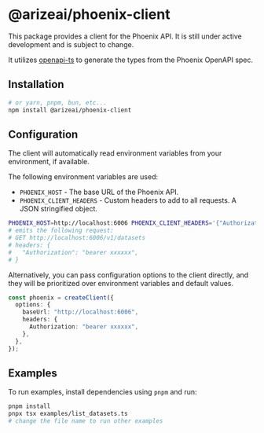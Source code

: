 # @arizeai/phoenix-client

This package provides a client for the Phoenix API. It is still under active development and is subject to change.

It utilizes [openapi-ts](https://openapi-ts.pages.dev/) to generate the types from the Phoenix OpenAPI spec.

## Installation

```bash
# or yarn, pnpm, bun, etc...
npm install @arizeai/phoenix-client
```

## Configuration

The client will automatically read environment variables from your environment, if available.

The following environment variables are used:

- `PHOENIX_HOST` - The base URL of the Phoenix API.
- `PHOENIX_CLIENT_HEADERS` - Custom headers to add to all requests. A JSON stringified object.

```bash
PHOENIX_HOST=http://localhost:6006 PHOENIX_CLIENT_HEADERS='{"Authorization": "bearer xxxxxx"}' pnpx tsx examples/list_datasets.ts
# emits the following request:
# GET http://localhost:6006/v1/datasets
# headers: {
#   "Authorization": "bearer xxxxxx",
# }
```

Alternatively, you can pass configuration options to the client directly, and they will be prioritized over environment variables and default values.

```ts
const phoenix = createClient({
  options: {
    baseUrl: "http://localhost:6006",
    headers: {
      Authorization: "bearer xxxxxx",
    },
  },
});
```

## Examples

To run examples, install dependencies using `pnpm` and run:

```bash
pnpm install
pnpx tsx examples/list_datasets.ts
# change the file name to run other examples
```
